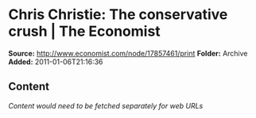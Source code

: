 # Chris Christie: The conservative crush | The Economist

**Source:** http://www.economist.com/node/17857461/print
**Folder:** Archive
**Added:** 2011-01-06T21:16:36




## Content
*Content would need to be fetched separately for web URLs*

